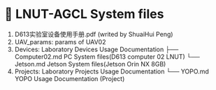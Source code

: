 # &#x1F4C1;  LNUT-AGCL System files
1. D613实验室设备使用手册.pdf (writed by ShuaiHui Peng)
2. UAV_params: params of UAV02
3. Devices: Laboratory Devices Usage Documentation
        ├── Computer02.md   PC System files(D613 computer 02 LNUT)
        └── Jetson.md       Jetson System files(Jetson Orin NX 8GB)
4. Projects: Laboratory Projects Usage Documentation
        └── YOPO.md         YOPO Usage Documentation (Project)


